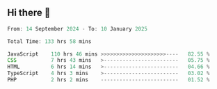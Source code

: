 ## Hi there 👋
<!--START_SECTION:Muni-->

```Javascript
From: 14 September 2024 - To: 10 January 2025

Total Time: 133 hrs 58 mins

JavaScript    110 hrs 46 mins >>>>>>>>>>>>>>>>>>>>>----   82.55 %
CSS           7 hrs 43 mins   >------------------------   05.75 %
HTML          6 hrs 14 mins   >------------------------   04.66 %
TypeScript    4 hrs 3 mins    >------------------------   03.02 %
PHP           2 hrs 2 mins    -------------------------   01.52 %
```

<!--END_SECTION:Muni-->
